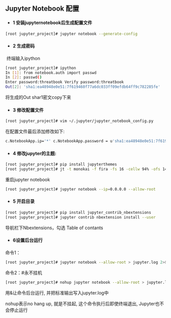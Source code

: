 ## Jupyter Notebook 配置

- #### 1 安装jupyternotebook后生成配置文件

```bash
[root jupyter_project]# jupyter notebook --generate-config
```

- #### 2 生成密码

​    终端输入ipython

```bash
[root jupyter_project]# ipython 
In [1]: from notebook.auth import passwd                     
In [2]: passwd()
Enter password:threatbook Verify password:threatbook 
Out[2]: 'sha1:ea48948e0e51:7f619460f77a6dc033ff09efdb64ff9c782285fe'
```

将生成的Out shar1密文copy下来

- #### 3 修改配置文件

```bash
[root jupyter_project]# vim ~/.jupyter/jupyter_notebook_config.py
```

在配置文件最后添加修改如下:

```bash
c.NotebookApp.ip='*' c.NotebookApp.password = u'sha1:ea48948e0e51:7f619460f77a6dc033ff09efdb64ff9c782285fe' c.NotebookApp.open_browser = False c.NotebookApp.port =8888
```

- ####  4 修改jupyter的主题:

```bash
[root jupyter_project]# pip install jupyterthemes 
[root jupyter_project]# jt -t monokai -f fira -fs 16 -cellw 94% -ofs 14 -dfs 14 -T -N (恢复默认主题,只需执行代码：jt -r)
```

重启jupyter notebook

```bash
[root jupyter_project]# jupyter notebook --ip=0.0.0.0 --allow-root
```

- #### 5 开启目录

```bash
[root jupyter_project]# pip install jupyter_contrib_nbextensions 
[root jupyter_project]# jupyter contrib nbextension install --user
```

导航栏下Nbextensions，勾选 Table of contants

- #### 6设置后台运行

命令1：

```bash
[root jupyter_project]# jupyter notebook --allow-root > jupyter.log 2>&1 &
```

命令2：#永不挂机

```bash
[root jupyter_project]# nohup jupyter notebook --allow-root > jupyter.log 2>&1 &
```

用&让命令后台运行, 并把标准输出写入jupyter.log中

nohup表示no hang up, 就是不挂起, 这个命令执行后即使终端退出, Jupyter也不会停止运行